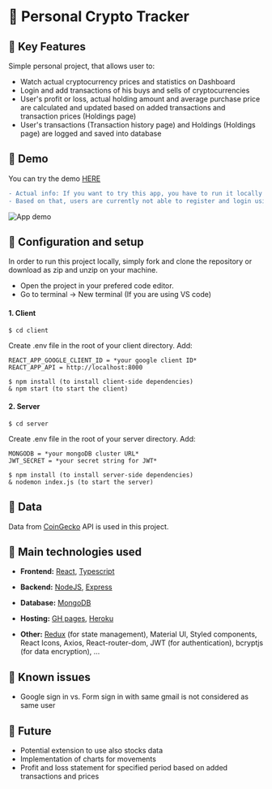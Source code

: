 # 🔎 Personal Crypto Tracker

## 🔸 Key Features

Simple personal project, that allows user to:

- Watch actual cryptocurrency prices and statistics on Dashboard
- Login and add transactions of his buys and sells of cryptocurrencies
- User's profit or loss, actual holding amount and average purchase price are calculated and updated based on added transactions and transaction prices (Holdings page)
- User's transactions (Transaction history page) and Holdings (Holdings page) are logged and saved into database

## 🔸 Demo

You can try the demo [HERE](https://lksmrck.github.io/personal-crypto-tracker/)

```diff
- Actual info: If you want to try this app, you have to run it locally on your machine based on steps below, because of expired backend hosting on Heroku.
- Based on that, users are currently not able to register and login using username and pw. Users are however still able to login via Google Auth, but don't see their holdings and transactions (as these are fetched from the currently unhosted BE).
```

![App demo](./readMe/cryptoTrackerGIF.gif)

## 🔸 Configuration and setup

In order to run this project locally, simply fork and clone the repository or download as zip and unzip on your machine.

- Open the project in your prefered code editor.
- Go to terminal -> New terminal (If you are using VS code)

#### 1. Client

```
$ cd client
```

Create .env file in the root of your client directory. Add:

```
REACT_APP_GOOGLE_CLIENT_ID = *your google client ID*
REACT_APP_API = http://localhost:8000
```

```
$ npm install (to install client-side dependencies)
& npm start (to start the client)
```

#### 2. Server

```
$ cd server
```

Create .env file in the root of your server directory. Add:

```
MONGODB = *your mongoDB cluster URL*
JWT_SECRET = *your secret string for JWT*
```

```
$ npm install (to install server-side dependencies)
& nodemon index.js (to start the server)
```

## 🔸 Data

Data from [CoinGecko](https://www.coingecko.com/) API is used in this project.

## 🔸 Main technologies used

- <b>Frontend:</b>
  [React](https://reactjs.org/), [Typescript](https://www.typescriptlang.org/)
- <b>Backend:</b>
  [NodeJS](https://nodejs.org/en/), [Express](https://expressjs.com/)
- <b>Database:</b>
  [MongoDB](https://www.mongodb.com/)
- <b>Hosting:</b>
  [GH pages](https://pages.github.com/), [Heroku](https://dashboard.heroku.com/)

- <b>Other:</b>
  [Redux](https://redux.js.org/) (for state management), Material UI, Styled components, React Icons, Axios, React-router-dom, JWT (for authentication), bcryptjs (for data encryption), …

## 🔸 Known issues

- Google sign in vs. Form sign in with same gmail is not considered as same user

## 🔸 Future

- Potential extension to use also stocks data
- Implementation of charts for movements
- Profit and loss statement for specified period based on added transactions and prices
